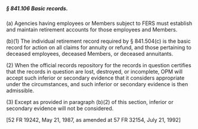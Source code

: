 ##### § 841.106 Basic records. #####

(a) Agencies having employees or Members subject to FERS must establish and maintain retirement accounts for those employees and Members.

(b)(1) The individual retirement record required by § 841.504(c) is the basic record for action on all claims for annuity or refund, and those pertaining to deceased employees, deceased Members, or deceased annuitants.

(2) When the official records repository for the records in question certifies that the records in question are lost, destroyed, or incomplete, OPM will accept such inferior or secondary evidence that it considers appropriate under the circumstances, and such inferior or secondary evidence is then admissible.

(3) Except as provided in paragraph (b)(2) of this section, inferior or secondary evidence will not be considered.

[52 FR 19242, May 21, 1987, as amended at 57 FR 32154, July 21, 1992]